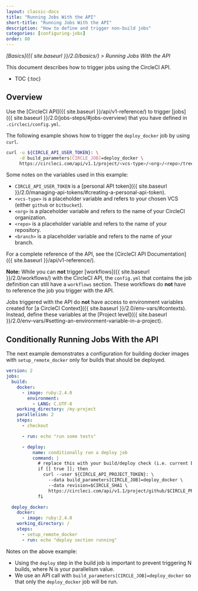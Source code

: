 ```yaml
---
layout: classic-docs
title: "Running Jobs With the API"
short-title: "Running Jobs With the API"
description: "How to define and trigger non-build jobs"
categories: [configuring-jobs]
order: 80
---
```

 
*[Basics]({{ site.baseurl }}/2.0/basics/) > Running Jobs With the API*
 
This document describes
how to trigger jobs using the CircleCI API.

* TOC
{:toc}

## Overview

Use the [CircleCI API]({{ site.baseurl }}/api/v1-reference/)
to trigger [jobs]({{ site.baseurl }}/2.0/jobs-steps/#jobs-overview)
that you have defined in `.circleci/config.yml`.

The following example shows
how to trigger the `deploy_docker` job
by using `curl`.

```bash
curl -u ${CIRCLE_API_USER_TOKEN}: \
     -d build_parameters[CIRCLE_JOB]=deploy_docker \
     https://circleci.com/api/v1.1/project/<vcs-type>/<org>/<repo>/tree/<branch>
```

Some notes on the variables
used in this example:
- `CIRCLE_API_USER_TOKEN` is a [personal API token]({{ site.baseurl }}/2.0/managing-api-tokens/#creating-a-personal-api-token).
- `<vcs-type>` is a placeholder variable
and refers to your chosen VCS (either `github` or `bitbucket`).
- `<org>` is a placeholder variable
and refers to the name of your CircleCI organization.
- `<repo>` is a placeholder variable
and refers to the name of your repository.
- `<branch>` is a placeholder variable
and refers to the name of your branch.

For a complete reference of the API,
see the [CircleCI API Documentation]({{ site.baseurl }}/api/v1-reference/).

**Note:**
While you can **not** trigger [workflows]({{ site.baseurl }}/2.0/workflows/) with the CircleCI API,
the `config.yml` that contains the job definition
can still have a `workflows` section.
These workflows do **not** have to reference the job
you trigger with the API.

Jobs triggered with the API
do **not** have access to environment variables
created for [a CircleCI Context]({{ site.baseurl }}/2.0/env-vars/#contexts).
Instead, define these variables at the [Project level]({{ site.baseurl }}/2.0/env-vars/#setting-an-environment-variable-in-a-project).

## Conditionally Running Jobs With the API

The next example demonstrates a configuration for building docker images with `setup_remote_docker` only for builds that should be deployed. 

```yaml
version: 2
jobs:
  build:
    docker:
      - image: ruby:2.4.0
        environment:
          - LANG: C.UTF-8
    working_directory: /my-project
    parallelism: 2
    steps:
      - checkout

      - run: echo "run some tests"

      - deploy:
          name: conditionally run a deploy job
          command: |
            # replace this with your build/deploy check (i.e. current branch is "release")
            if [[ true ]]; then
              curl --user ${CIRCLE_API_PROJECT_TOKEN}: \
                --data build_parameters[CIRCLE_JOB]=deploy_docker \
                --data revision=$CIRCLE_SHA1 \
                https://circleci.com/api/v1.1/project/github/$CIRCLE_PROJECT_USERNAME/$CIRCLE_PROJECT_REPONAME/tree/$CIRCLE_BRANCH
            fi

  deploy_docker:
    docker:
      - image: ruby:2.4.0
    working_directory: /
    steps:
      - setup_remote_docker
      - run: echo "deploy section running"
```

Notes on the above example:

- Using the `deploy` step in the build job is important to prevent triggering N builds, where N is your parallelism value.
- We use an API call with `build_parameters[CIRCLE_JOB]=deploy_docker` so that only the `deploy_docker` job will be run.
